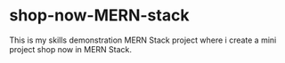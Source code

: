 # shop-now-MERN-stack
This is my skills demonstration MERN Stack project where i create a mini project shop now in MERN Stack.
